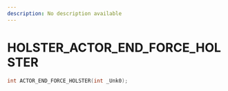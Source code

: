```yaml
---
description: No description available 
---
```


# HOLSTER\_ACTOR_END_FORCE_HOLSTER

```cpp
int ACTOR_END_FORCE_HOLSTER(int _Unk0);
```
